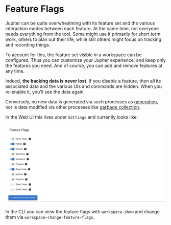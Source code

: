 # Feature Flags

Jupiter can be quite overwhealming with its feature set and the various interaction modes between
each feature. At the same time, not everyone needs everything from the tool. Some might use it
primarily for short term work, others to plan out their life, while still others might focus on
tracking and recording things.

To account for this, the feature set visible in a workspace can be configured. Thus you can customize
your Jupiter experience, and keep only the features you need. And of course, you can add and remove
features at any time.

Indeed, **the backing data is never lost**. If you disable a feature, then all its associated data
and the various UIs and commands are hidden. When you re-enable it, you'll see the data again.

Conversely, no new data is generated via such processes as [generation](tasks-generation.md), nor is
data modified via other processes like [garbage collection](garbage-collection.md).

In the Web UI this lives under `Settings` and currently looks like:

![Feature Flags Overview](../assets/feature-flags-overview.png)

In the CLI you can view the feature flags with `workspace-show` and change them via
`workspace-change-feature-flags`.


